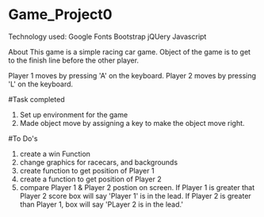 # Game_Project0
Technology used: 
Google Fonts
Bootstrap
jQUery
Javascript

About
This game is a simple racing car game. 
Object of the game is to get to the finish line before the other player. 

Player 1 moves by pressing 'A' on the keyboard. 
Player 2 moves by pressing 'L' on the keyboard.

#Task completed
1. Set up environment for the game 
2. Made object move by assigning a key to make the object move right. 

#To Do's
1. create a win Function
2. change graphics for racecars, and backgrounds
3. create function to get position of Player 1
4. create a function to get position of Player 2
5. compare Player 1 & Player 2 postion on screen. If Player 1 is greater that Player 2
   score box will say 'Player 1' is in the lead. If Player 2 is greater than Player 1, box will say 'PLayer 2 is in the lead.'


